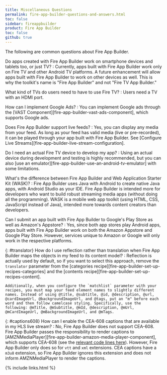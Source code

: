 ```yaml
---
title: Miscellaneous Questions
permalink: fire-app-builder-questions-and-answers.html
toc: false
sidebar: fireappbuilder
product: Fire App Builder
toc: false
github: true
---
```


The following are common questions about Fire App Builder. 

Do apps created with Fire App Builder work on smartphone devices and tablets too, or just TV?
:   Currently, apps built with Fire App Builder work only on Fire TV and other Android TV platforms. A future enhancement will allow apps built with Fire App Builder to work on other devices as well. This is why the toolkit's name is "Fire App Builder" and not "Fire TV App Builder."

What kind of TVs do users need to have to use Fire TV?
:   Users need a TV with an HDMI port.

How can I implement Google Ads?
:   You can implement Google ads through the [VAST Component][fire-app-builder-vast-ads-component], which supports Google ads.

Does Fire App Builder support live feeds?
:   Yes, you can display any media from your feed. As long as your feed has valid media (live or pre-recorded), it can be played through your app built with Fire App Builder. See [Configure Live Streams][fire-app-builder-live-stream-configuration].

Do I need an actual Fire TV device to develop my app?
:   Using an actual device during development and testing is highly recommended, but you can also [use an emulator][fire-app-builder-use-an-android-tv-emulator] with some limitations.

What's the difference between Fire App Builder and Web Application Starter Kit (WASK)?
:   Fire App Builder uses Java with Android to create native Java apps, with Android Studio as your IDE. Fire App Builder is intended more for developers who want to build robust streaming media apps (without doing all the programming). WASK is a mobile web app toolkit (using HTML, CSS, JavaScript instead of Java), intended more towards content creators than developers.

Can I submit an app built with Fire App Builder to Google's Play Store as well as Amazon's Appstore?
:   Yes, since both app stores play Android apps, apps built with Fire App Builder work on both the Amazon Appstore and Google Play Store. However, services unique to Amazon or Google will only work in the respective platforms.

{: #translator}
How do I use reflection rather than translation when Fire App Builder maps the objects in my feed to its content model?
:   Reflection is actually used by default, so if you want to select this approach, remove the `translator` parameter from the [categories recipe][fire-app-builder-set-up-recipes-categories] and the [contents recipe][fire-app-builder-set-up-recipes-content]. 
    
    Additionally, when you configure the `matchlist` parameter with your recipes, you must map your feed element names to slightly different names. Instead of using @title, @subtitle, @id, @description, @url, @cardImageUrl, @backgroundImageUrl, and @tags, put an "m" before each word and then follow camelcase styling. Specifically, use the following: @mTitle, @mSubtitle, @mId, @description, @mUrl, @mCardImageUrl, @mBackgroundImageUrl, and @mTags.

{: #captions608}
How can I enable the CEA-608 captions that are available in my HLS live stream?
: No, Fire App Builder does not support CEA-608. Fire App Builder passes the responsibility to render captions to [AMZNMediaPlayer][fire-app-builder-amazon-media-player-component], which supports CEA-608 (see the [relevant code lines here][github-code-reference]). However, Fire App Builder only does so for `vtt` and `xml` extensions. CEA captions have a `m3u8` extension, so Fire App Builder ignores this extension and does not inform AMZNMediaPlayer to render the captions.

[github-code-reference]: https://github.com/amzn/fire-app-builder/blob/master/TVUIComponent/lib/src/main/java/com/amazon/android/uamp/ui/PlaybackActivity.java#L1070-L1080

{% include links.html %}
